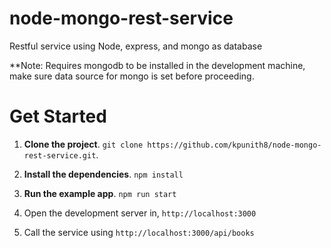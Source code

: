 # node-mongo-rest-service
Restful service using Node, express, and mongo as database

**Note: Requires mongodb to be installed in the development machine, make sure data source for mongo is set before proceeding. 

# Get Started
1. **Clone the project**. `git clone https://github.com/kpunith8/node-mongo-rest-service.git`.

2. **Install the dependencies**. `npm install`

3. **Run the example app**. `npm run start`

4. Open the development server in, `http://localhost:3000`

5. Call the service using `http://localhost:3000/api/books`

